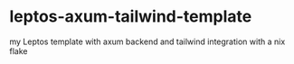 # leptos-axum-tailwind-template
my  Leptos template with axum backend and tailwind integration with a nix flake
